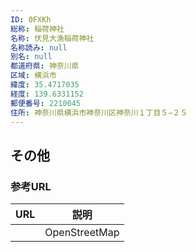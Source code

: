 ```yaml
---
ID: 0FXKh
総称: 稲荷神社
名称: 伏見大漁稲荷神社
名称読み: null
別名: null
都道府県: 神奈川県
区域: 横浜市
緯度: 35.4717035
経度: 139.6331152
郵便番号: 2210045
住所: 神奈川県横浜市神奈川区神奈川１丁目５−２５
---
```


## その他

### 参考URL

| URL | 説明          |
| --- | ------------- |
|     | OpenStreetMap |
